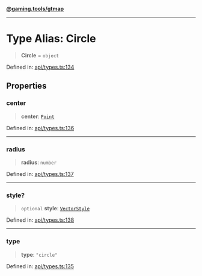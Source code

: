 [**@gaming.tools/gtmap**](README.md)

***

# Type Alias: Circle

> **Circle** = `object`

Defined in: [api/types.ts:134](https://github.com/gamingtools/gt-map/blob/456675b84d19e7c9d557294c3b19a4bb0dcd9d51/packages/gtmap/src/api/types.ts#L134)

## Properties

### center

> **center**: [`Point`](TypeAlias.Point.md)

Defined in: [api/types.ts:136](https://github.com/gamingtools/gt-map/blob/456675b84d19e7c9d557294c3b19a4bb0dcd9d51/packages/gtmap/src/api/types.ts#L136)

***

### radius

> **radius**: `number`

Defined in: [api/types.ts:137](https://github.com/gamingtools/gt-map/blob/456675b84d19e7c9d557294c3b19a4bb0dcd9d51/packages/gtmap/src/api/types.ts#L137)

***

### style?

> `optional` **style**: [`VectorStyle`](Interface.VectorStyle.md)

Defined in: [api/types.ts:138](https://github.com/gamingtools/gt-map/blob/456675b84d19e7c9d557294c3b19a4bb0dcd9d51/packages/gtmap/src/api/types.ts#L138)

***

### type

> **type**: `"circle"`

Defined in: [api/types.ts:135](https://github.com/gamingtools/gt-map/blob/456675b84d19e7c9d557294c3b19a4bb0dcd9d51/packages/gtmap/src/api/types.ts#L135)
